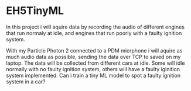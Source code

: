 # EH5TinyML
In this project i will aquire data by recording the audio of different engines that run normaly at idle, and engines that run poorly with a faulty ignition system.

With my Particle Photon 2 connected to a PDM micrphone i will aquire as much audio data as possible, sending the data over TCP to saved on my laptop.
The data will be collected from different cars at idle. Some will idle normally with no faulty ignition system, others will have a faulty iginition system implemented.
Can i train a tiny ML model to spot a faulty ignition system in a car?
